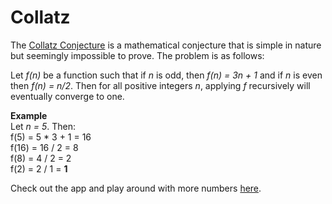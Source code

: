 # Collatz
The [Collatz Conjecture](https://en.wikipedia.org/wiki/Collatz_conjecture) is a mathematical conjecture that is simple in nature but seemingly impossible to prove. The problem is as follows:

Let *f(n)* be a function such that if *n* is odd, then *f(n) = 3n + 1* and if *n* is even then *f(n) = n/2*. Then for all positive integers *n*, applying *f* recursively will eventually converge to one. 

**Example**<br/>
Let *n = 5*. Then:
<br />
f(5) = 5 * 3 + 1 = 16 <br/>
f(16) = 16 / 2 = 8 <br/>
f(8) = 4 / 2 = 2 <br/>
f(2) = 2 / 1 = **1** <br/>

Check out the app and play around with more numbers [here](https://mucyildiz.github.io/Collatz/).
